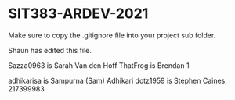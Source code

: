 # SIT383-ARDEV-2021

Make sure to copy the .gitignore file into your project sub folder.

Shaun has edited this file.

Sazza0963 is Sarah Van den Hoff
ThatFrog is Brendan
1

adhikarisa is Sampurna (Sam) Adhikari
dotz1959 is Stephen Caines, 217399983

